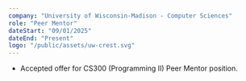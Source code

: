 ```yaml
---
company: "University of Wisconsin-Madison - Computer Sciences"
role: "Peer Mentor"
dateStart: "09/01/2025"
dateEnd: "Present"
logo: "/public/assets/uw-crest.svg"
---
```


- Accepted offer for CS300 (Programming II) Peer Mentor position.